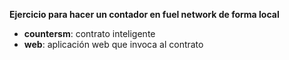 **Ejercicio para hacer un contador en fuel network de forma local**
* **countersm**: contrato inteligente
* **web**: aplicación web que invoca al contrato
